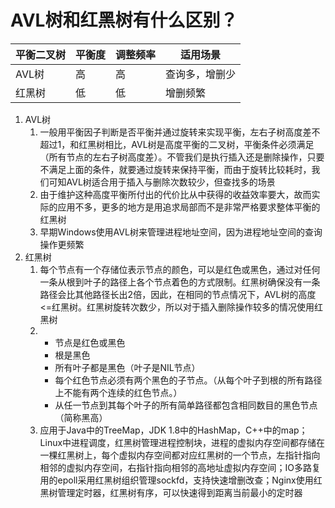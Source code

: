 # AVL树和红黑树有什么区别？

| 平衡二叉树 | 平衡度 | 调整频率 | 适用场景       |
| ---------- | ------ | -------- | -------------- |
| AVL树      | 高     | 高       | 查询多，增删少 |
| 红黑树     | 低     | 低       | 增删频繁       |

1. AVL树
   1. 一般用平衡因子判断是否平衡并通过旋转来实现平衡，左右子树高度差不超过1，和红黑树相比，AVL树是高度平衡的二叉树，平衡条件必须满足（所有节点的左右子树高度差）。不管我们是执行插入还是删除操作，只要不满足上面的条件，就要通过旋转来保持平衡，而由于旋转比较耗时，我们可知AVL树适合用于插入与删除次数较少，但查找多的场景
   2. 由于维护这种高度平衡所付出的代价比从中获得的收益效率要大，故而实际的应用不多，更多的地方是用追求局部而不是非常严格要求整体平衡的红黑树
   3. 早期Windows使用AVL树来管理进程地址空间，因为进程地址空间的查询操作更频繁
2. 红黑树
   1. 每个节点有一个存储位表示节点的颜色，可以是红色或黑色，通过对任何一条从根到叶子的路径上各个节点着色的方式限制。红黑树确保没有一条路径会比其他路径长出2倍，因此，在相同的节点情况下，AVL树的高度<=红黑树。红黑树旋转次数少，所以对于插入删除操作较多的情况使用红黑树
   2. * 节点是红色或黑色
      * 根是黑色
      * 所有叶子都是黑色（叶子是NIL节点）
      * 每个红色节点必须有两个黑色的子节点。（从每个叶子到根的所有路径上不能有两个连续的红色节点。）
      * 从任一节点到其每个叶子的所有简单路径都包含相同数目的黑色节点（简称黑高）
   3. 应用于Java中的TreeMap，JDK 1.8中的HashMap，C++中的map；Linux中进程调度，红黑树管理进程控制块，进程的虚拟内存空间都存储在一棵红黑树上，每个虚拟内存空间都对应红黑树的一个节点，左指针指向相邻的虚拟内存空间，右指针指向相邻的高地址虚拟内存空间；IO多路复用的epoll采用红黑树组织管理sockfd，支持快速增删改查；Nginx使用红黑树管理定时器，红黑树有序，可以快速得到距离当前最小的定时器
